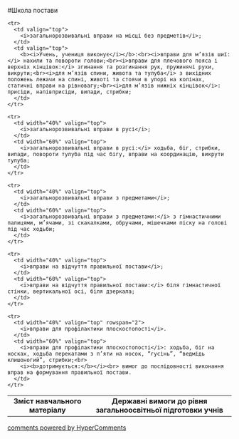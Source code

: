 <div id="hypercomments_widget" class="js-hypercomments-widget invisible"></div>

#Школа постави

<table>
  <body>
    <tr>
      <td align="center">
        <b>Зміст навчального матеріалу</b>
      </td>
      <td align="center" valign="top">
        <b>Державні вимоги до рівня загальноосвітньої підготовки учнів</b>
      </td>
    </tr>

    <tr>
      <td valign="top">
        <i>загальнорозвивальні вправи на місці без предметів</i>;
      </td>
      <td valign="top">
        <b><i>Учень, учениця виконує</i></b>:<br><i>вправи для м’язів шиї:</i> нахили та повороти голови;<br><i>вправи для плечового пояса і верхніх кінцівок:</i> згинання та розгинання рук, пружинячі рухи, викрути;<br><i>для м’язів спини, живота та тулуба</i> з вихідних положень лежачи на спині, животі та стоячи в упорі на колінах, статичні вправи на рівновагу;<br><i>для м’язів нижніх кінцівок</i>: присіди, напівприсіди, випади, стрибки;
      </td>
    </tr>

    <tr>
      <td width="40%" valign="top">
        <i>загальнорозвивальні вправи в русі</i>;
      </td>
      <td width="60%" valign="top">
        <i>загальнорозвивальні вправи в русі:</i> ходьба, біг, стрибки, випади, повороти тулуба під час бігу, вправи на координацію, викрути тулуба;
      </td>
    </tr>

    <tr>
      <td width="40%" valign="top">
        <i>загальнорозвивальні вправи з предметами</i>;
      </td>
      <td width="60%" valign="top">
        <i>загальнорозвивальні вправи з предметами:</i> з гімнастичними палицями, м’ячами, зі скакалками, обручами, мішечками піску на голові під час ходьби;
      </td>
    </tr>

    <tr>
      <td width="40%" valign="top">
        <i>вправи на відчуття правильної постави</i>;
      </td>
      <td width="60%" valign="top">
        <i>вправи на відчуття правильної постави:</i> біля гімнастичної стінки, вертикальної осі, біля дзеркала;
      </td>
    </tr>

    <tr>
      <td width="40%" valign="top" rowspan="2">
        <i>вправи для профілактики плоскостопості</i>.
      </td>
      <td width="60%" valign="top">
        <i>вправи для профілактики плоскостопості</i>: ходьба, біг на носках, ходьба перекатами з п’яти на носок, “гусінь”, “ведмідь клишоногий”, стрибки;<br>
        <i><b>дотримується:</b></i><br> вимог до послідовності виконання вправ на формування правильної постави.
      </td>
    </tr>
  </body>
</table>

<div class="js-hypercomments-container">
    <a href="http://hypercomments.com" class="hc-link" title="comments widget">comments powered by HyperComments</a>
</div>